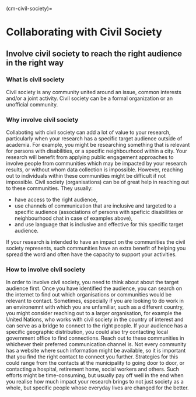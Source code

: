 (cm-civil-society)=
# Collaborating with Civil Society

## Involve civil society to reach the right audience in the right way

### What is civil society

Civil society is any community united around an issue, common interests and/or a joint activity. 
Civil society can be a formal organization or an unofficial community. 

### Why involve civil society

Collaboting with civil society can add a lot of value to your research, particularly when your research has a specific target audience outside of academia. 
For example, you might be researching something that is relevant for persons with disabilities, or a specific neighbourhood within a city. 
Your research will benefit from applying public engagement approaches to involve people from communities which may be impacted by your research results, or without whom data collection is impossible.
However, reaching out to individuals within these communities might be difficult if not impossible. 
Civil society (organisations) can be of great help in reaching out to these communities. 
They usually: 
- have access to the right audience,
- use channels of communication that are inclusive and targeted to a specific audience (associations of persons with speficic disabilities or neighbourhood chat in case of examples above),
- and use language that is inclusive and effective for this specific target audience.

If your research is intended to have an impact on the communities the civil society represents, such communities have an extra benefit of helping you spread the word and often have the capacity to support your activities. 

### How to involve civil society

In order to involve civil society, you need to think about about the target audience first. 
Once you have identified the audience, you can search on the internet to find out which organisations or communities would be relevant to contact. Sometimes, especially if you are looking to do work in an environemnt with which you are unfamiliar, such as a different country, you might consider reaching out to a larger organisation, for example the United Nations, who works with civil society in the country of interest and can serve as a bridge to connect to the right people.
If your audience has a specific geographic distribution, you could also try contacting local government office to find connections. 
Reach out to these communities in whichever their preferred communication channel is. 
Not every community has a website where such information might be available, so it is important that you find the right contact to connect you further. 
Strategies for this could range from the contacts at the municipality to going door to door, or contacting a hospital, retirement home, social workers and others. 
Such efforts might be time-consuming, but usually pay off well in the end when you realise how much impact your research brings to not just society as a whole, but specific people whose everyday lives are changed for the better.
